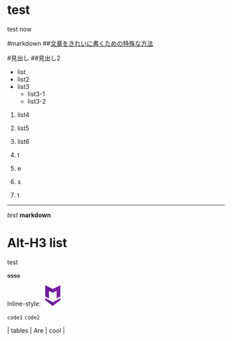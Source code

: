 test
====

test now

#markdown
##[文章をきれいに書くための特殊な方法](https://github.com/adam-p/markdown-here/wiki/Markdown-Cheatsheet)


#見出し
##見出し2

- list
- list2
- list3
  - list3-1
  - list3-2

1. list4
2. list5
3. list6

1. t
1. e
1. s
1. t

------
*test*
**markdown**

Alt-H3
list
======


test


~~ssss~~

Inline-style: 
![alt text](https://github.com/adam-p/markdown-here/raw/master/src/common/images/icon48.png "Logo Title Text 1")

`code1` `code2`


| tables | Are | cool |




